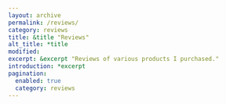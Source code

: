 ```yaml
---
layout: archive
permalink: /reviews/
category: reviews
title: &title "Reviews"
alt_title: *title
modified:
excerpt: &excerpt "Reviews of various products I purchased."
introduction: *excerpt
pagination: 
  enabled: true
  category: reviews
---
```

